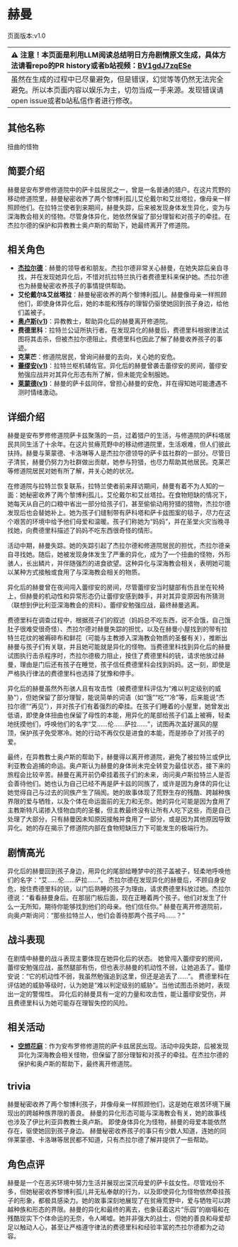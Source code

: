# 赫曼
页面版本:v1.0
 

| :warning: 注意！本页面是利用LLM阅读总结明日方舟剧情原文生成，具体方法请看repo的PR history或者b站视频：[BV1gdJ7zqESe](https://www.bilibili.com/video/BV1gdJ7zqESe/)         |
|:----------------------------|
| 虽然在生成的过程中已尽量避免，但是错误，幻觉等等仍然无法完全避免。所以本页面内容以娱乐为主，切勿当成一手来源。发现错误请open issue或者b站私信作者进行修改。|



## 其他名称
扭曲的怪物
## 简要介绍
赫曼是安布罗修修道院中的萨卡兹居民之一，曾是一名普通的猎户。在这片荒野的移动修道院里，赫曼秘密收养了两个黎博利孤儿艾伦戴尔和艾丝塔拉，像母亲一样照顾他们。在拉特兰使者到来期间，赫曼失踪，后来被发现身体发生异化，变为与深海教会相关的怪物。尽管身体异化，她依然保留了部分理智和对孩子的牵挂。在杰拉尔德的保护和异教教士奥卢斯的帮助下，她最终离开了修道院。
## 相关角色
-   **[杰拉尔德](../char_v3/extended_char_jie_la_er_de.md)**：赫曼的领导者和朋友。杰拉尔德非常关心赫曼，在她失踪后亲自寻找，并在发现她异化后，不惜对抗拉特兰执行者费德里科来保护她。杰拉尔德也为赫曼秘密收养孩子的事情提供帮助。
-   **艾伦戴尔&艾丝塔拉**：赫曼秘密收养的两个黎博利孤儿。赫曼像母亲一样照顾他们，即使身体异化后，她的本能和残存的理智仍驱使她回到孩子身边，给他们盖被子。
-   **[奥卢斯](../char_v3/extended_char_ao_lu_si.md)([v1](extended_char_ao_lu_si.md))**：异教教士，帮助异化后的赫曼离开修道院。
-   **费德里科**：拉特兰公证所执行者。在发现异化的赫曼后，费德里科根据律法试图将其击杀，但被杰拉尔德阻止。费德里科也因此了解了赫曼收养孩子的事迹。
-   **克莱芒**：修道院居民，曾询问赫曼的去向，关心她的安危。
-   **[蕾缪安](../char_v3/char_4193_lemuen.md)([v1](char_4193_lemuen.md))**：拉特兰枢机辅佐官。异化后的赫曼曾袭击蕾缪安的房间，蕾缪安勉强应战并对其异化形态有所了解，但未能完全制服她。
-   **[莱蒙德](../char_v3/extended_char_lai_meng_de.md)([v1](extended_char_lai_meng_de.md))**：赫曼的萨卡兹同伴，曾担心赫曼的安危，并在得知她可能遭遇不测时情绪激动。
## 详细介绍
赫曼是安布罗修修道院萨卡兹聚落的一员，过着猎户的生活，与修道院的萨科塔居民共同生活了十余年。在这片贫瘠荒野中的移动修道院里，生活艰难，但人们彼此扶持。赫曼与莱蒙德、卡洛琳等人是杰拉尔德领导的萨卡兹社群的一部分。尽管日子清贫，赫曼仍努力为社群做出贡献，她参与狩猎，也尽力帮助其他居民。克莱芒等修道院居民对她有所了解，并关心她的状况。

在修道院与拉特兰恢复联系，拉特兰使者前来拜访期间，赫曼有着不为人知的一面：她秘密收养了两个黎博利孤儿，艾伦戴尔和艾丝塔拉。在食物短缺的情况下，她每天从自己的口粮中省出一部分给孩子们，甚至偷偷动用狩猎的猎物，杰拉尔德发现后也会替她补上。她为孩子们缝制带有萨科塔和萨卡兹图案的毯子，尽力在这个艰苦的环境中给予他们母爱和温暖。孩子们称她为“妈妈”，并在圣堂火灾当晚寻找她，向费德里科描述了妈妈不吃东西很奇怪的情形。

活动中期，赫曼失踪。她的失踪引起了杰拉尔德和修道院居民的担忧，杰拉尔德亲自寻找她。随后，她被发现身体发生了严重的异化，成为了一个扭曲的怪物，外形骇人，长出鳞片，并伴随强烈的进食欲望。这种异化与深海教会相关，表明她可能以某种方式接触或食用了与深海教会相关的物质。

异化后的赫曼曾在夜间闯入蕾缪安的房间，尽管蕾缪安当时腿部有伤且坐在轮椅上，但赫曼的机动性和异常形态仍让蕾缪安感到棘手，并对其异变原因有所猜测（联想到伊比利亚深海教会的资料）。蕾缪安勉强应战，最终赫曼逃离。

费德里科在调查过程中，根据孩子们的叙述（妈妈总不吃东西，说不会饿，自己饿肚子很难受很奇怪）、杰拉尔德对赫曼失踪的担忧，以及在赫曼小屋找到的带有拉特兰花纹的被褥碎布和鲜花（可能与主教掺入深海教会物质的圣餐有关），推断出赫曼与孩子们有关联，并且她可能就是异化的怪物。当费德里科找到异化后的赫曼试图执行击杀程序时，杰拉尔德极力阻止，按住了费德里科的铳，请求他放过赫曼，理由是门后还有孩子在睡觉，孩子信任费德里科会找到妈妈。这一刻，即使是严格执行律法的费德里科也选择了犹豫和停手。

异化后的赫曼虽然外形骇人且有攻击性（被费德里科评估为“难以判定级别的威胁”），但她保留了部分理智，能说简单的词语（如“饿”“吃”“冷”等，后来能说“杰拉尔德”“再见”），并对孩子们有着强烈的牵挂。在孩子们睡着的小屋里，她曾发出低语，即使身体扭曲也保留了母性的本能，用异化的尾部给孩子们盖上被褥，轻柔地抚摸他们，呼唤他们的名字“艾......伦......萨拉......”，试图再次盖好漏风的屋顶，保护孩子免受寒冷。她的行动不再仅仅是进食的本能，而是掺杂了对孩子的爱。

最终，在异教教士奥卢斯的帮助下，赫曼得以离开修道院，避免了被拉特兰或伊比利亚教会追捕的命运。奥卢斯认为赫曼的身体尚未完全转变为最佳状态，接下来的旅程会比较辛苦。赫曼在离开前仍牵挂着孩子们的未来，询问奥卢斯拉特兰人是否会善待他们。她也认为自己已经不再是萨卡兹的同族了，或许是因为身体的异化让她觉得自己与过去的同族产生了隔阂。她的故事体现了荒野生存的残酷、跨越种族界限的爱与牺牲，以及个体在命运面前的无力和无奈。她的异化可能是因为食用了主教斯特凡诺掺入怪物血肉的圣餐，但主教最终没有让所有人吃下这些，而是自己处理了大部分，只有赫曼因未知原因接触并食用了一部分，或是因为其他原因导致异化。她的存在揭示了修道院内部在食物短缺压力下可能发生的极端行为。
## 剧情高光
异化后的赫曼回到孩子身边，用异化的尾部给睡梦中的孩子盖被子，轻柔地呼唤他们的名字：“艾......伦......萨拉......”。
杰拉尔德在发现异化的赫曼后，不顾自身安危，按住费德里科的铳，以门后熟睡的孩子为理由，请求费德里科放过她。杰拉尔德说：“看看赫曼身后。在那层门板后面，现在正睡着两个孩子。他们对发生了什么一无所知，期待你能够找到他们的母亲。他们信任你。”
赫曼在离开修道院前，向奥卢斯询问：“那些拉特兰人，他们会善待那两个孩子吗......？”
## 战斗表现
在剧情中赫曼的战斗表现主要体现在她异化后的状态。
她曾闯入蕾缪安的房间，蕾缪安勉强应战，虽然腿部有伤，但也表示赫曼的机动性不弱，让她追丢了。蕾缪安说：“它的机动性不弱，我虽然勉强追到这里，但还是追丢了......”。
费德里科在评估她的威胁等级时，认为她是“难以判定级别的威胁”。当他试图击杀她时，表现出一定的警惕性。
异化后的赫曼具有一定的力量和攻击性，能让蕾缪安受伤，并且费德里科认为她可能存在理智失控的风险。
## 相关活动
-   **[空想花庭](../stories/act26side.md)**：作为安布罗修修道院的萨卡兹居民出现。活动中段失踪，后被发现异化为深海教会相关怪物，但保留了部分理智和对孩子的牵挂。在杰拉尔德的保护和奥卢斯的帮助下，最终离开修道院。
## trivia
赫曼秘密收养了两个黎博利孩子，并像母亲一样照顾他们，这是她在艰苦环境下展现出的跨越种族界限的善良。
赫曼的异化形态可能与深海教会有关，她的故事线也涉及了伊比利亚异教教士奥卢斯。
即使身体异化为怪物，赫曼的母爱本能依然存在，驱使她回到孩子身边。
赫曼秘密收养孩子的事只有少数人知道，连她的同伴莱蒙德、卡洛琳等居民都不知道，只有杰拉尔德了解并提供了一些帮助。
## 角色点评
赫曼是一个在恶劣环境中努力生活并展现出深沉母爱的萨卡兹女性。尽管戏份不多，但她秘密收养黎博利孤儿并无私奉献的行为，以及即使异化为怪物依然牵挂孩子的形象，都极具感染力。她的故事深刻地展现了在贫瘠荒野中，爱与牺牲可以跨越种族和形态的界限。赫曼的异化和最终的离去，也象征着这片“乐园”的崩塌和在残酷现实下个体命运的无奈，令人唏嘘。她并非强大的战士，但她的善良和母爱却足以触动人心，甚至让严格遵守律法的费德里科和经验丰富的杰拉尔德都为之动容。